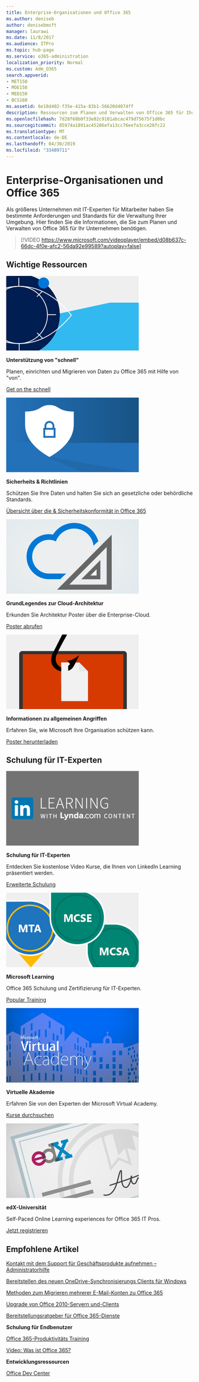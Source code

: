 ```yaml
---
title: Enterprise-Organisationen und Office 365
ms.author: deniseb
author: denisebmsft
manager: laurawi
ms.date: 11/8/2017
ms.audience: ITPro
ms.topic: hub-page
ms.service: o365-administration
localization_priority: Normal
ms.custom: Adm_O365
search.appverid:
- MET150
- MOE150
- MED150
- BCS160
ms.assetid: 6e18d402-f35e-415a-83b1-56620d4074ff
description: Ressourcen zum Planen und Verwalten von Office 365 für Ihre Unternehmensorganisation.
ms.openlocfilehash: 7d28f68b0f33e02c9101abcac479d75675f1d0bc
ms.sourcegitcommit: 85974a1891ac45286efa13cc76eefa3cce28fc22
ms.translationtype: MT
ms.contentlocale: de-DE
ms.lasthandoff: 04/30/2019
ms.locfileid: "33489711"
---
```

# <a name="enterprise-organizations-and-office-365"></a>Enterprise-Organisationen und Office 365

Als größeres Unternehmen mit IT-Experten für Mitarbeiter haben Sie bestimmte Anforderungen und Standards für die Verwaltung Ihrer Umgebung. Hier finden Sie die Informationen, die Sie zum Planen und Verwalten von Office 365 für Ihr Unternehmen benötigen.
  

> [!VIDEO https://www.microsoft.com/videoplayer/embed/d08b637c-66dc-4f0e-afc2-56da92e99589?autoplay=false]
  
## <a name="key-resources"></a>Wichtige Ressourcen

![Augensymbol für die Bildverarbeitung](media/263443cf-d8bd-460b-ac46-a08323551f3f.png)
  
 **Unterstützung von "schnell"**
  
Planen, einrichten und Migrieren von Daten zu Office 365 mit Hilfe von "von".
  
[Get on the schnell](https://go.microsoft.com/fwlink/?linkid=238431)
  
![Sicherheits-und Konformitäts Symbole](media/f96c2cdf-d151-4f44-bb11-20bb7f366a21.png)
  
 **Sicherheits &amp; Richtlinien**
  
Schützen Sie Ihre Daten und halten Sie sich an gesetzliche oder behördliche Standards.
  
[Übersicht über die &amp; Sicherheitskonformität in Office 365](https://support.office.com/article/dcb83b2c-ac66-4ced-925d-50eb9698a0b2)
  
![Cloud-und Architektur Symbole](media/2850ac8d-4c99-4825-869e-83724c4ef54e.png)
  
 **GrundLegendes zur Cloud-Architektur**
  
Erkunden Sie Architektur Poster über die Enterprise-Cloud.
  
[Poster abrufen](https://aka.ms/cloudarch)
  
[![Ein Fish Hook Hängenbleiben eines Dokuments auf einem Bildschirm (Phishing-Angriff)](media/dc32a996-623a-400c-9b7a-ed1b89a56948.png)](https://aka.ms/commonattacks)
  
 **Informationen zu allgemeinen Angriffen**
  
Erfahren Sie, wie Microsoft Ihre Organisation schützen kann.
  
[Poster herunterladen](https://aka.ms/commonattacks)
  
## <a name="training-for-it-pros"></a>Schulung für IT-Experten

![IT pro-Schulung von LinkedIn Learning](media/b951eac7-9d99-42b5-86a3-3058a6445077.png)
  
 **Schulung für IT-Experten**
  
Entdecken Sie ﻿kostenlose Video Kurse, die Ihnen von LinkedIn Learning präsentiert werden.
  
[Erweiterte Schulung](https://support.office.com/article/68cc9b95-0bdc-491e-a81f-ee70b3ec63c5.aspx)
  
![Microsoft Learning-Zertifizierungen: MTA, MCSE, MCSA](media/8eab3b6a-5aff-423c-9c57-fd078fdebca8.png)
  
 **Microsoft Learning**
  
Office 365 Schulung und Zertifizierung für IT-Experten.
  
[Popular Training](https://go.microsoft.com/fwlink/?linkid=826247)
  
![Microsoft Virtual Academy](media/1bced083-acd6-4705-9f22-22009166a5d7.png)
  
 **Virtuelle Akademie**
  
Erfahren Sie von den Experten der Microsoft Virtual Academy.
  
[Kurse durchsuchen](https://go.microsoft.com/fwlink/?linkid=826248)
  
![edX Universitäts Zertifikat](media/c52ff863-94fa-4d6e-b91f-f9057956a7b0.png)
  
 **edX-Universität**
  
Self-Paced Online Learning experiences for Office 365 IT Pros.
  
[Jetzt registrieren](https://go.microsoft.com/fwlink/?linkid=852994)
  
## <a name="featured-articles"></a>Empfohlene Artikel

[Kontakt mit dem Support für Geschäftsprodukte aufnehmen – Administratorhilfe](https://support.office.com/article/32a17ca7-6fa0-4870-8a8d-e25ba4ccfd4b)
  
[Bereitstellen des neuen OneDrive-Synchronisierungs Clients für Windows](https://support.office.com/article/3f3a511c-30c6-404a-98bf-76f95c519668)
  
[Methoden zum Migrieren mehrerer E-Mail-Konten zu Office 365](https://support.office.com/article/0a4913fe-60fb-498f-9155-a86516418842)
  
[Upgrade von Office 2010-Servern und-Clients](upgrade-from-office-2010-servers-and-products.md)
  
[Bereitstellungsratgeber für Office 365-Dienste](deployment-advisors-for-office-365.md)
  
 **Schulung für Endbenutzer**
  
[Office 365-Produktivitäts Training](https://support.office.com/article/af07cb6b-980d-4f33-8599-322582767408)
  
[Video: Was ist Office 365?](https://support.office.com/article/847caf12-2589-452c-8aca-1c009797678b)
  
 **Entwicklungsressourcen**
  
[Office Dev Center](https://go.microsoft.com/fwlink/?linkid=615418)
  

